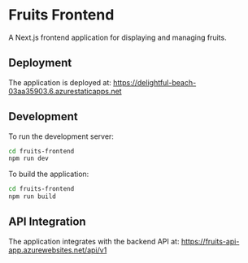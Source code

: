 # Fruits Frontend

A Next.js frontend application for displaying and managing fruits.

## Deployment

The application is deployed at: https://delightful-beach-03aa35903.6.azurestaticapps.net

## Development

To run the development server:

```bash
cd fruits-frontend
npm run dev
```

To build the application:

```bash
cd fruits-frontend
npm run build
```

## API Integration

The application integrates with the backend API at: https://fruits-api-app.azurewebsites.net/api/v1 
